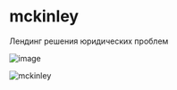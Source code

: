 # mckinley
Лендинг решения юридических проблем

![image](https://github.com/user-attachments/assets/4f66d651-56f7-4aec-a3c4-37ebe10ff6d4)

![mckinley](https://github.com/user-attachments/assets/04f4b15c-da0a-4275-8ff9-731c14760a14)
